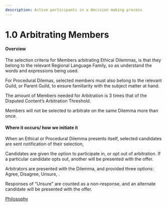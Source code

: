 ```yaml
---
description: Active participants in a decision making process
---
```


# 1.0 Arbitrating Members

#### Overview

The selection criteria for Members arbitrating Ethical Dilemmas, is that they belong to the relevant Regional Language Family, so as understand the words and expressions being used.

For Procedural Dilemas, selected members must also belong to the relevant Guild, or Parent Guild, to ensure familiarity with the subject matter at hand.

The amount of Members needed for Arbitration is 3 times that of the Disputed Content’s Arbitration Threshold.

Members will not be selected to arbitrate on the same Dilemma more than once.

#### Where it occurs/ how we initiate it

When an Ethical or Procedural Dilemma presents itself, selected candidates are sent notification of their selection,

Candidates are given the option to participate in, or opt out of arbitration. If a particular candidate opts out, another will be presented with the offer.

Arbitrators are presented with the Dilemma, and provided three options: Agree, Disagree, Unsure, .

Responses of “Unsure” are counted as a non-response, and an alternate candidate will be presented with the offer.

[Philosophy](../white-paper/community-governance-structure/1.0-arbitrating-members.md)
